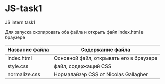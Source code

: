 # JS-task1
JS intern task1

Для запуска скопировать оба файла и открыть файл index.html в браузере

Название файла  | Содержание файла
----------------|----------------------
index.html      | Основной файл, открывать его в браузере
style.css       | файл, содержащий CSS
normalize.css   | Нормалайзер CSS от Nicolas Gallagher
